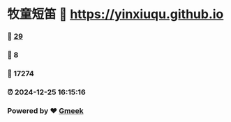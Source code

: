 # 牧童短笛 :link: https://yinxiuqu.github.io 
### :page_facing_up: [29](https://yinxiuqu.github.io/tag.html) 
### :speech_balloon: 8 
### :hibiscus: 17274 
### :alarm_clock: 2024-12-25 16:15:16 
### Powered by :heart: [Gmeek](https://github.com/Meekdai/Gmeek)
